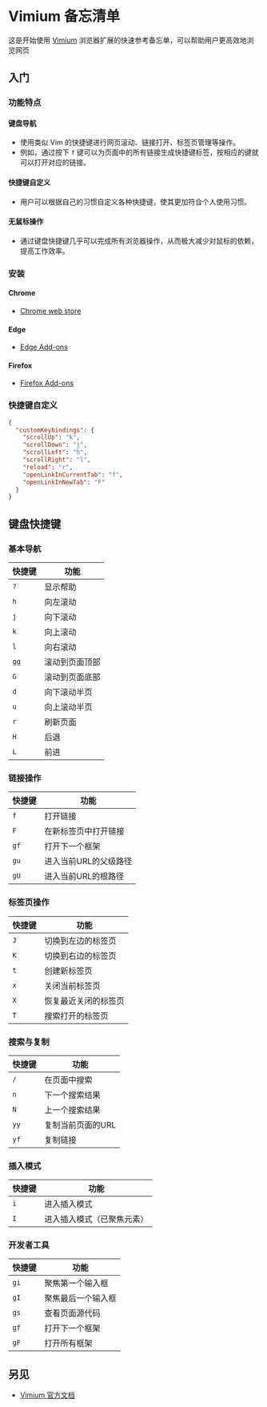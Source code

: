 Vimium 备忘清单
===

这是开始使用 [Vimium](https://github.com/philc/vimium) 浏览器扩展的快速参考备忘单，可以帮助用户更高效地浏览网页

入门
----

### 功能特点
<!--rehype:wrap-class=row-span-2-->

#### 键盘导航

- 使用类似 Vim 的快捷键进行网页滚动、链接打开、标签页管理等操作。
- 例如，通过按下 `f` 键可以为页面中的所有链接生成快捷键标签，按相应的键就可以打开对应的链接。

#### 快捷键自定义

- 用户可以根据自己的习惯自定义各种快捷键，使其更加符合个人使用习惯。

#### 无鼠标操作

- 通过键盘快捷键几乎可以完成所有浏览器操作，从而极大减少对鼠标的依赖，提高工作效率。

### 安装

#### **Chrome**

- [Chrome web store](https://chromewebstore.google.com/detail/vimium/dbepggeogbaibhgnhhndojpepiihcmeb)

#### **Edge**

- [Edge Add-ons](https://microsoftedge.microsoft.com/addons/detail/vimium/djmieaghokpkpjfbpelnlkfgfjapaopa)

#### **Firefox**

- [Firefox Add-ons](https://addons.mozilla.org/en-GB/firefox/addon/vimium-ff/)

### 快捷键自定义

```json
{
  "customKeybindings": {
    "scrollUp": "k",
    "scrollDown": "j",
    "scrollLeft": "h",
    "scrollRight": "l",
    "reload": "r",
    "openLinkInCurrentTab": "f",
    "openLinkInNewTab": "F"
  }
}
```

键盘快捷键
---

### 基本导航

| 快捷键     | 功能                       |
| -------- | -------------------------- |
| `?`      | 显示帮助                   |
| `h`      | 向左滚动                   |
| `j`      | 向下滚动                   |
| `k`      | 向上滚动                   |
| `l`      | 向右滚动                   |
| `gg`     | 滚动到页面顶部             |
| `G`      | 滚动到页面底部             |
| `d`      | 向下滚动半页               |
| `u`      | 向上滚动半页               |
| `r`      | 刷新页面                   |
| `H`      | 后退                       |
| `L`      | 前进                       |
<!--rehype:className=shortcuts left-align-->

### 链接操作

| 快捷键     | 功能                       |
| -------- | -------------------------- |
| `f`      | 打开链接                   |
| `F`      | 在新标签页中打开链接       |
| `gf`     | 打开下一个框架             |
| `gu`     | 进入当前URL的父级路径      |
| `gU`     | 进入当前URL的根路径        |
<!--rehype:className=shortcuts left-align-->

### 标签页操作

| 快捷键     | 功能                       |
| -------- | -------------------------- |
| `J`      | 切换到左边的标签页         |
| `K`      | 切换到右边的标签页         |
| `t`      | 创建新标签页               |
| `x`      | 关闭当前标签页             |
| `X`      | 恢复最近关闭的标签页       |
| `T`      | 搜索打开的标签页           |
<!--rehype:className=shortcuts left-align-->

### 搜索与复制

| 快捷键     | 功能                       |
| -------- | -------------------------- |
| `/`      | 在页面中搜索               |
| `n`      | 下一个搜索结果             |
| `N`      | 上一个搜索结果             |
| `yy`     | 复制当前页面的URL          |
| `yf`     | 复制链接                   |
<!--rehype:className=shortcuts left-align-->

### 插入模式

| 快捷键     | 功能                       |
| -------- | -------------------------- |
| `i`      | 进入插入模式               |
| `I`      | 进入插入模式（已聚焦元素） |
<!--rehype:className=shortcuts left-align-->

### 开发者工具

| 快捷键     | 功能                       |
| -------- | -------------------------- |
| `gi`     | 聚焦第一个输入框           |
| `gI`     | 聚焦最后一个输入框         |
| `gs`     | 查看页面源代码             |
| `gf`     | 打开下一个框架             |
| `gF`     | 打开所有框架               |
<!--rehype:className=shortcuts left-align-->

另见
----

- [Vimium 官方文档](https://github.com/philc/vimium)

